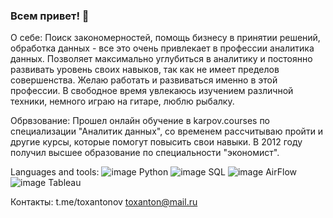 ### Всем привет! 👋

О себе:
Поиск закономерностей, помощь бизнесу в принятии решений, обработка данных - все это очень привлекает в профессии аналитика данных. Позволяет максимально углубиться в аналитику и постоянно развивать уровень своих навыков, так как не имеет пределов совершенства. Желаю работать и развиваться именно в этой профессии.
В свободное время увлекаюсь изучением различной техники, немного играю на гитаре, люблю рыбалку.

Обрвзование:
Прошел онлайн обучение в karpov.courses по специализации "Аналитик данных", со временем рассчитываю пройти и другие курсы, которые помогут повысить свои навыки. В 2012 году получил высшее образование по специальности "экономист".

Languages and tools:
![image](https://github.com/toxanton/toxanton/assets/148756173/c6b2516c-78b9-473c-a0af-4ae8d5651247) Python
![image](https://github.com/toxanton/toxanton/assets/148756173/5142cdaf-b713-4930-81ae-7e1a0cbb3bd5) SQL
![image](https://github.com/toxanton/toxanton/assets/148756173/c4d35bf3-9ff9-4d78-a70a-4a626a9fa8fe) AirFlow
![image](https://github.com/toxanton/toxanton/assets/148756173/3cb3e7d3-2a4e-4a6b-af94-88c8ed5f4156) Tableau

Контакты:
t.me/toxantonov
toxanton@mail.ru
